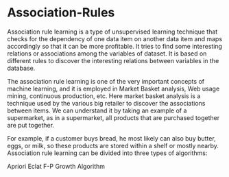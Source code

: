 # Association-Rules


Association rule learning is a type of unsupervised learning technique that checks for the dependency of one data item on another data item and maps accordingly so that it can be more profitable. It tries to find some interesting relations or associations among the variables of dataset. It is based on different rules to discover the interesting relations between variables in the database.

The association rule learning is one of the very important concepts of machine learning, and it is employed in Market Basket analysis, Web usage mining, continuous production, etc. Here market basket analysis is a technique used by the various big retailer to discover the associations between items. We can understand it by taking an example of a supermarket, as in a supermarket, all products that are purchased together are put together.

For example, if a customer buys bread, he most likely can also buy butter, eggs, or milk, so these products are stored within a shelf or mostly nearby.
Association rule learning can be divided into three types of algorithms:

Apriori
Eclat
F-P Growth Algorithm
